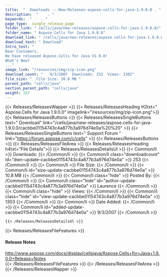```yaml
---
title:  "  Downloads ---New-Releases-aspose.cells-for-java-1.9.0.0 . " 
description:  "    . " 
keywords:  "    . " 
page_type:  single_release_page
folder_link: " cells/java/new-releases/aspose.cells-for-java-1.9.0.0/"
folder_name: " Aspose.Cells for Java 1.9.0.0"
download_link: " /cells/java/new-releases/aspose.cells-for-java-1.9.0.0/cacbbe01154743c4a877b3a976d74e0a"
download_text: " Download"
Intro_text: " 
Dear Customers,
We have released Aspose.Cells for Java V1.9.0!
What's New?
..."
image_link: "/resources/img/zip-icon.png"
download_count: "   9/3/2007  Downloads: 253  Views: 1302"
file_size: "  File Size: 10.8 MB "
parent_path: "cells/java"
section_parent_path: "cells/java"
weight: 157 
---
```


{{< Releases/ReleasesWapper >}}
  {{< Releases/ReleasesHeading H2txt=" Aspose.Cells for Java 1.9.0.0" imagelink="/resources/img/zip-icon.png">}}
  {{< Releases/ReleasesButtons >}}
    {{< Releases/ReleasesSingleButtons text=" Download" link="/cells/java/new-releases/aspose.cells-for-java-1.9.0.0/cacbbe01154743c4a877b3a976d74e0a%20%20" >}}
    {{< Releases/ReleasesSingleButtons text=" Support Forum " link="https://forum.aspose.com/c/cells" >}}
  {{< Releases/ReleasesButtons >}}
  {{< Releases/ReleasesFileArea >}}
    {{< Releases/ReleasesHeading h4txt="File Details">}}
    {{< Releases/ReleasesDetailsUl >}}
            {{< Common/li  >}} Downloads: {{< /Common/li >}} 
      {{< Common/li class="downloadcount" id="dwn-update-cacbbe01154743c4a877b3a976d74e0a" >}} 253 {{< /Common/li >}} 
      {{< Common/li  >}} File Size: {{< /Common/li >}} 
      {{< Common/li id="size-update-cacbbe01154743c4a877b3a976d74e0a" >}} 10.8 MB {{< /Common/li >}} 
      {{< Common/li  class="hide" >}} Posted By: {{< /Common/li >}} 
      {{< Common/li class="hide" id="author-update-cacbbe01154743c4a877b3a976d74e0a" >}} Laurence {{< /Common/li >}} 
      {{< Common/li class="hide"  >}} Views: {{< /Common/li >}} 
      {{< Common/li class="hide" id="view-update-cacbbe01154743c4a877b3a976d74e0a" >}} 1303 {{< /Common/li >}} 
      {{< Common/li  >}} Date Added: {{< /Common/li >}} 
      {{< Common/li id="added-update-cacbbe01154743c4a877b3a976d74e0a" >}} 9/3/2007 {{< /Common/li >}} 

    {{< /Releases/ReleasesDetailsUl >}}

  {{< Releases/ReleasesFileFeatures >}}
      <h4>Release Notes</h4><div><a href="http://www.aspose.com/docs/display/cellsjava/Aspose.Cells+for+Java+1.9.0.0+Release+Notes">http://www.aspose.com/docs/display/cellsjava/Aspose.Cells+for+Java+1.9.0.0+Release+Notes</a></div>
  {{< /Releases/ReleasesFileFeatures >}}
 {{< /Releases/ReleasesFileArea >}}
{{< /Releases/ReleasesWapper >}}


